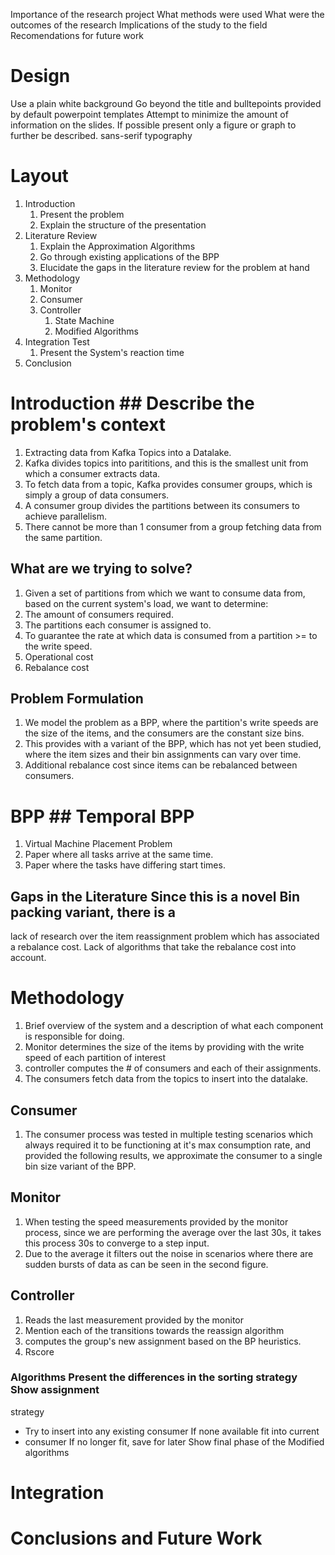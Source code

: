 Importance of the research project What methods were used What were the outcomes
of the research Implications of the study to the field Recomendations for future
work


# Design

Use a plain white background Go beyond the title and bulltepoints provided by
default powerpoint templates Attempt to minimize the amount of information on
the slides. If possible present only a figure or graph to further be described.
sans-serif typography


# Layout

1. Introduction
	1. Present the problem
	2. Explain the structure of the presentation
2. Literature Review
	1. Explain the Approximation Algorithms
	2. Go through existing applications of the BPP
	3. Elucidate the gaps in the literature review for the problem at hand
3. Methodology
	1. Monitor 
	2. Consumer
	3. Controller
		1. State Machine
		2. Modified Algorithms
4. Integration Test 
	1. Present the System's reaction time
5. Conclusion

# Introduction ## Describe the problem's context
1. Extracting data from Kafka Topics into a Datalake. 
3. Kafka divides topics into parititions, and this is the smallest unit from
	 which a consumer extracts data.
4. To fetch data from a topic, Kafka provides consumer groups, which is simply a
	 group of data consumers.
5. A consumer group divides the partitions between its consumers to achieve
	 parallelism.
6. There cannot be more than 1 consumer from a group fetching data from the same
	 partition.

## What are we trying to solve?
1. Given a set of partitions from which we want to consume data from, based on
	 the current system's load, we want to determine:
1. The amount of consumers required.
2. The partitions each consumer is assigned to.
3. To guarantee the rate at which data is consumed from a partition >= to the
	 write speed.
4. Operational cost
5. Rebalance cost

## Problem Formulation
1. We model the problem as a BPP, where the partition's write speeds are the
	 size of the items, and the consumers are the constant size bins.
2. This provides with a variant of the BPP, which has not yet been studied,
	 where the item sizes and their bin assignments can vary over time.
3. Additional rebalance cost since items can be rebalanced between consumers.

# BPP ## Temporal BPP
1. Virtual Machine Placement Problem
2. Paper where all tasks arrive at the same time.
3. Paper where the tasks have differing start times.

## Gaps in the Literature Since this is a novel Bin packing variant, there is a
lack of research over the item reassignment problem which has associated a
rebalance cost.  Lack of algorithms that take the rebalance cost into account.

# Methodology
1. Brief overview of the system and a description of what each component is
	 responsible for doing.
2. Monitor determines the size of the items by providing with the write speed of
	 each partition of interest
3. controller computes the # of consumers and each of their assignments.
4. The consumers fetch data from the topics to insert into the datalake.

## Consumer
1. The consumer process was tested in multiple testing scenarios which always
	 required it to be functioning at it's max consumption rate, and provided the
	 following results, we approximate the consumer to a single bin size variant
	 of the BPP.

## Monitor
1. When testing the speed measurements provided by the monitor process, since we
	 are performing the average over the last 30s, it takes this process 30s to
	 converge to a step input. 
2. Due to the average it filters out the noise in scenarios where there are
	 sudden bursts of data as can be seen in the second figure.

## Controller
1. Reads the last measurement provided by the monitor
2. Mention each of the transitions towards the reassign algorithm
3. computes the group's new assignment based on the BP heuristics.
4. Rscore

### Algorithms Present the differences in the sorting strategy Show assignment
strategy
- Try to insert into any existing consumer If none available fit into current
- consumer If no longer fit, save for later
Show final phase of the Modified algorithms

# Integration

# Conclusions and Future Work
